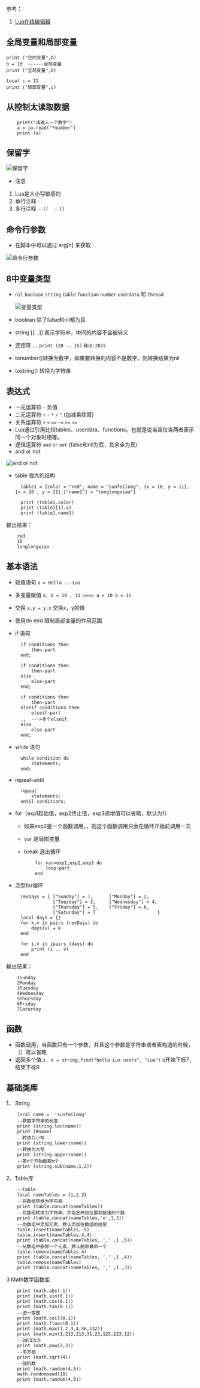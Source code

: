 参考：

1. [Lua在线编辑器](http://www.tutorialspoint.com/execute_lua_online.php)

## 全局变量和局部变量

	print ("空的变量",b)
	b = 10 	------全局变量
	print ("全局变量",b)
	
	local c = 11
	print ("局部变量",c)

## 从控制太读取数据

		print("请输入一个数字")
		a = io.read("*number")
		print (a)

## 保留字

![保留字](http://7xle4i.com1.z0.glb.clouddn.com/mackdownLua保留字.jpg)

* 注意
 1. Lua是大小写敏感的
 2. 单行注释  `--`
 3. 多行注释 `--[[  --]]`

## 命令行参数
* 在脚本中可以通过 arg[n] 来获取  

![命令行参数](http://7xle4i.com1.z0.glb.clouddn.com/mackdownLua参数.jpg)

## 8中变量类型
* `nil` `boolean` `string` `table` `function` `number` `userdata` 和 `thread`

	![变量类型](http://7xle4i.com1.z0.glb.clouddn.com/mackdownLua变量.jpg)
 * boolean 除了false和nil都为真
 * string [[...]] 表示字符串，中间的内容不会被转义
 * 连接符 `..`	`print (20 .. 15)`  `输出:2015`
 * tonumber()转换为数字，如果要转换的内容不是数字，则转换结果为nil
 * tostring() 转换为字符串
 
## 表达式
* 一元运算符  `-` 负值
* 二元运算符 `+` `-` `*` `/` `^` (加减乘除幂)	
* 关系运算符 `>` `<` `==` `~=` `>=` `<=`
* Lua通过引用比较tables、userdata、functions。也就是说当且仅当两者表示同一个对象时相等。
* 逻辑运算符 `and` `or` `not` (false和nil为假，其余全为真)
* and or not 


![and or not](http://7xle4i.com1.z0.glb.clouddn.com/mackdownand或者not.jpg)

* table 强大的结构

		table1 = {color = "red", name = "sunfeilong", {x = 10, y = 11}, {x = 20 , y = 21},["name1"] = "longlongxiao"}
	
		print (table1.color)
		print (table1[1].x)
		print (table1.name1)
输出结果：

		red
		10
		longlongxiao

## 基本语法
* 赋值语句 `a = Hello .. Lua` 
* 多变量赋值 `a, b = 10 , 11 <==> a = 10 b = 11`
* 交换 `x,y = y,x` 交换x，y的值
* 使用do  end 限制局部变量的作用范围
* if 语句

		if conditions then
			then-part 
		end; 

		if conditions then
			then-part 
		else 
			else-part 
		end; 

		if conditions then
			then-part 
		elseif conditions then
			elseif-part 
		..  --->多个elseif 
		else 
			else-part 
		end; 
* while 语句
	
		while condition do
			statements; 
		end;
* repeat-until

		repeat 
			statements; 
		until conditions;
* for（exp1起始值，exp2终止值，exp3递增值可以省略，默认为1）
  * 如果exp2是一个函数调用，，则这个函数调用只会在循环开始前调用一次
  * var 是局部变量
  * break 退出循环  

			for var=exp1,exp2,exp3 do
				loop-part 
			end 

* 泛型for循环

		revDays = { ["Sunday"] = 1,		 ["Monday"] = 2,
					["Tuesday"] = 3, 	 ["Wednesday"] = 4,
					["Thursday"] = 5, 	 ["Friday"] = 6,
					["Saturday"] = 7					   }
		local days = {}
		for k,v in pairs (revDays) do
			days[v] = k
		end
		
		for i,v in ipairs (days) do
			print (i .. v)
		end
输出结果：

		1Sunday
		2Monday
		3Tuesday
		4Wednesday
		5Thursday
		6Friday
		7Saturday


## 函数 
* 函数调用，当函数只有一个参数，并且这个参数是字符串或者表构造的时候，（）可以省略
* 返回多个值,`s, e = string.find("hello Lua users", "Lua")` s开始下标7，结束下标9


## 基础类库
1、 String

		local name =  'sunfeilong'
		--获取字符串的长度
		print (string.len(name))
		print (#name)
		--转换为小写
		print (string.lower(name))
		--转换为大写
		print (string.upper(name))
		--第n个开始截取m个
		print (string.sub(name,1,2))
2、Table库

		--table
		local nameTables = {1,2,3}
		--将数组转换为字符串
		print (table.concat(nameTables))
		--将数组转换为字符串，并指定开始位置和链接的个数
		print (table.concat(nameTables,'o',1,3))
		--向数组中添加元素，默认添加在数组的结尾
		table.insert(nameTables, 5)
		table.insert(nameTables,4,4)
		print (table.concat(nameTables, ',' ,1 ,5))
		--从数组中删除一个元素，默认删除最后一个
		table.remove(nameTables,4)
		print (table.concat(nameTables, ',' ,1 ,4))
		table.remove(nameTables)
		print (table.concat(nameTables, ',' ,1 ,3))
3 Math数学函数库

		
		print (math.abs(-1))
		print (math.sin(0.1))
		print (math.cos(0.1))
		print (math.tan(0.1))
		--进一取整
		print (math.ceil(0.1))
		print (math.floor(0.1))
		print (math.max(1,2,3,4,56,132))
		print (math.min(1,213,213,31,23,123,123,12))
		--2的3次方
		print (math.pow(2,3))
		--平方根
		print (math.sqrt(4))
		--随机数
		print (math.random(4,5))
		math.randomseed(10)
		print (math.random(4,5))